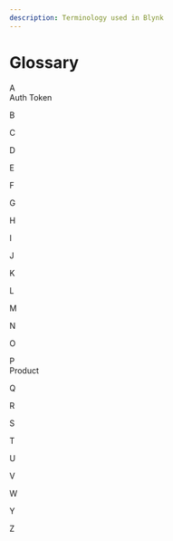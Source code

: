 ```yaml
---
description: Terminology used in Blynk
---
```


# Glossary

A  
Auth Token

B

C

D

E

F

G

H

I

J

K

L

M

N

O

P  
Product

Q

R

S

T

U

V

W

Y

Z

